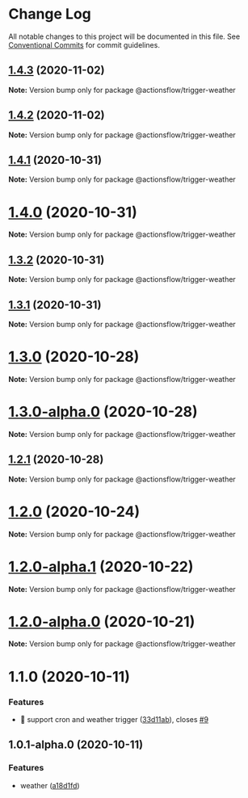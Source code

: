 # Change Log

All notable changes to this project will be documented in this file.
See [Conventional Commits](https://conventionalcommits.org) for commit guidelines.

## [1.4.3](https://github.com/actionsflow/actionsflow/compare/@actionsflow/trigger-weather@1.4.2...@actionsflow/trigger-weather@1.4.3) (2020-11-02)

**Note:** Version bump only for package @actionsflow/trigger-weather





## [1.4.2](https://github.com/actionsflow/actionsflow/compare/@actionsflow/trigger-weather@1.4.1...@actionsflow/trigger-weather@1.4.2) (2020-11-02)

**Note:** Version bump only for package @actionsflow/trigger-weather





## [1.4.1](https://github.com/actionsflow/actionsflow/compare/@actionsflow/trigger-weather@1.4.0...@actionsflow/trigger-weather@1.4.1) (2020-10-31)

**Note:** Version bump only for package @actionsflow/trigger-weather





# [1.4.0](https://github.com/actionsflow/actionsflow/compare/@actionsflow/trigger-weather@1.3.2...@actionsflow/trigger-weather@1.4.0) (2020-10-31)

**Note:** Version bump only for package @actionsflow/trigger-weather





## [1.3.2](https://github.com/actionsflow/actionsflow/compare/@actionsflow/trigger-weather@1.3.1...@actionsflow/trigger-weather@1.3.2) (2020-10-31)

**Note:** Version bump only for package @actionsflow/trigger-weather





## [1.3.1](https://github.com/actionsflow/actionsflow/compare/@actionsflow/trigger-weather@1.3.0...@actionsflow/trigger-weather@1.3.1) (2020-10-31)

**Note:** Version bump only for package @actionsflow/trigger-weather





# [1.3.0](https://github.com/actionsflow/actionsflow/compare/@actionsflow/trigger-weather@1.3.0-alpha.0...@actionsflow/trigger-weather@1.3.0) (2020-10-28)

**Note:** Version bump only for package @actionsflow/trigger-weather





# [1.3.0-alpha.0](https://github.com/actionsflow/actionsflow/compare/@actionsflow/trigger-weather@1.2.1...@actionsflow/trigger-weather@1.3.0-alpha.0) (2020-10-28)

**Note:** Version bump only for package @actionsflow/trigger-weather





## [1.2.1](https://github.com/actionsflow/actionsflow/compare/@actionsflow/trigger-weather@1.2.0...@actionsflow/trigger-weather@1.2.1) (2020-10-28)

**Note:** Version bump only for package @actionsflow/trigger-weather





# [1.2.0](https://github.com/actionsflow/actionsflow/compare/@actionsflow/trigger-weather@1.2.0-alpha.1...@actionsflow/trigger-weather@1.2.0) (2020-10-24)

**Note:** Version bump only for package @actionsflow/trigger-weather





# [1.2.0-alpha.1](https://github.com/actionsflow/actionsflow/compare/@actionsflow/trigger-weather@1.2.0-alpha.0...@actionsflow/trigger-weather@1.2.0-alpha.1) (2020-10-22)

**Note:** Version bump only for package @actionsflow/trigger-weather





# [1.2.0-alpha.0](https://github.com/actionsflow/actionsflow/compare/@actionsflow/trigger-weather@1.1.0...@actionsflow/trigger-weather@1.2.0-alpha.0) (2020-10-21)

**Note:** Version bump only for package @actionsflow/trigger-weather





# 1.1.0 (2020-10-11)


### Features

* 🎸 support cron and weather trigger ([33d11ab](https://github.com/actionsflow/actionsflow/commit/33d11ab0952b84aaa38e7195407138180f727392)), closes [#9](https://github.com/actionsflow/actionsflow/issues/9)





## 1.0.1-alpha.0 (2020-10-11)


### Features

* weather ([a18d1fd](https://github.com/actionsflow/actionsflow/commit/a18d1fd3d27db8a287452381eaf0d38470ea2993))
